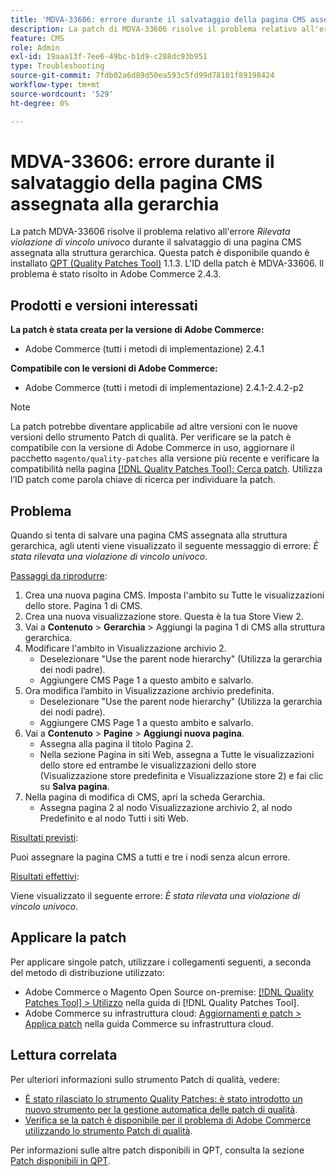 ```yaml
---
title: 'MDVA-33606: errore durante il salvataggio della pagina CMS assegnata alla gerarchia'
description: La patch di MDVA-33606 risolve il problema relativo all'errore *Unique constraint viola found* (Violazione di vincolo univoca trovata) durante il salvataggio di una pagina CMS assegnata alla struttura gerarchica. Questa patch è disponibile quando è installato [Quality Patches Tool (QPT)](https://experienceleague.adobe.com/en/docs/commerce-operations/tools/quality-patches-tool/quality-patches-tool-to-self-serve-quality-patches) 1.1.3. L'ID della patch è MDVA-33606. Il problema è stato risolto in Adobe Commerce 2.4.3.
feature: CMS
role: Admin
exl-id: 19aaa13f-7ee6-49bc-b1d9-c288dc93b951
type: Troubleshooting
source-git-commit: 7fdb02a6d89d50ea593c5fd99d78101f89198424
workflow-type: tm+mt
source-wordcount: '529'
ht-degree: 0%

---
```


# MDVA-33606: errore durante il salvataggio della pagina CMS assegnata alla gerarchia

La patch MDVA-33606 risolve il problema relativo all&#39;errore *Rilevata violazione di vincolo univoco* durante il salvataggio di una pagina CMS assegnata alla struttura gerarchica. Questa patch è disponibile quando è installato [QPT (Quality Patches Tool)](https://experienceleague.adobe.com/en/docs/commerce-operations/tools/quality-patches-tool/quality-patches-tool-to-self-serve-quality-patches) 1.1.3. L&#39;ID della patch è MDVA-33606. Il problema è stato risolto in Adobe Commerce 2.4.3.

## Prodotti e versioni interessati

**La patch è stata creata per la versione di Adobe Commerce:**

* Adobe Commerce (tutti i metodi di implementazione) 2.4.1

**Compatibile con le versioni di Adobe Commerce:**

* Adobe Commerce (tutti i metodi di implementazione) 2.4.1-2.4.2-p2

>[!NOTE]
>
>La patch potrebbe diventare applicabile ad altre versioni con le nuove versioni dello strumento Patch di qualità. Per verificare se la patch è compatibile con la versione di Adobe Commerce in uso, aggiornare il pacchetto `magento/quality-patches` alla versione più recente e verificare la compatibilità nella pagina [[!DNL Quality Patches Tool]: Cerca patch](https://experienceleague.adobe.com/en/docs/commerce-operations/tools/quality-patches-tool/quality-patches-tool-to-self-serve-quality-patches). Utilizza l’ID patch come parola chiave di ricerca per individuare la patch.

## Problema

Quando si tenta di salvare una pagina CMS assegnata alla struttura gerarchica, agli utenti viene visualizzato il seguente messaggio di errore: *È stata rilevata una violazione di vincolo univoco*.

<u>Passaggi da riprodurre</u>:

1. Crea una nuova pagina CMS. Imposta l&#39;ambito su Tutte le visualizzazioni dello store. Pagina 1 di CMS.
1. Crea una nuova visualizzazione store. Questa è la tua Store View 2.
1. Vai a **Contenuto** > **Gerarchia** > Aggiungi la pagina 1 di CMS alla struttura gerarchica.
1. Modificare l&#39;ambito in Visualizzazione archivio 2.
   * Deselezionare &quot;Use the parent node hierarchy&quot; (Utilizza la gerarchia dei nodi padre).
   * Aggiungere CMS Page 1 a questo ambito e salvarlo.
1. Ora modifica l’ambito in Visualizzazione archivio predefinita.
   * Deselezionare &quot;Use the parent node hierarchy&quot; (Utilizza la gerarchia dei nodi padre).
   * Aggiungere CMS Page 1 a questo ambito e salvarlo.
1. Vai a **Contenuto** > **Pagine** > **Aggiungi nuova pagina**.
   * Assegna alla pagina il titolo Pagina 2.
   * Nella sezione Pagina in siti Web, assegna a Tutte le visualizzazioni dello store ed entrambe le visualizzazioni dello store (Visualizzazione store predefinita e Visualizzazione store 2) e fai clic su **Salva pagina**.
1. Nella pagina di modifica di CMS, apri la scheda Gerarchia.
   * Assegna pagina 2 al nodo Visualizzazione archivio 2, al nodo Predefinito e al nodo Tutti i siti Web.

<u>Risultati previsti</u>:

Puoi assegnare la pagina CMS a tutti e tre i nodi senza alcun errore.

<u>Risultati effettivi</u>:

Viene visualizzato il seguente errore: *È stata rilevata una violazione di vincolo univoco*.

## Applicare la patch

Per applicare singole patch, utilizzare i collegamenti seguenti, a seconda del metodo di distribuzione utilizzato:

* Adobe Commerce o Magento Open Source on-premise: [[!DNL Quality Patches Tool] > Utilizzo](/help/tools/quality-patches-tool/usage.md) nella guida di [!DNL Quality Patches Tool].
* Adobe Commerce su infrastruttura cloud: [Aggiornamenti e patch > Applica patch](https://experienceleague.adobe.com/docs/commerce-cloud-service/user-guide/develop/upgrade/apply-patches.html) nella guida Commerce su infrastruttura cloud.

## Lettura correlata

Per ulteriori informazioni sullo strumento Patch di qualità, vedere:

* [È stato rilasciato lo strumento Quality Patches: è stato introdotto un nuovo strumento per la gestione automatica delle patch di qualità](https://experienceleague.adobe.com/en/docs/commerce-operations/tools/quality-patches-tool/quality-patches-tool-to-self-serve-quality-patches).
* [Verifica se la patch è disponibile per il problema di Adobe Commerce utilizzando lo strumento Patch di qualità](/help/tools/quality-patches-tool/patches-available-in-qpt/check-patch-for-magento-issue-with-magento-quality-patches.md).

Per informazioni sulle altre patch disponibili in QPT, consulta la sezione [Patch disponibili in QPT](https://support.magento.com/hc/en-us/sections/360010506631-Patches-available-in-MQP-tool-).
